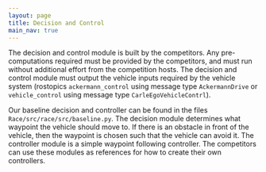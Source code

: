 ```yaml
---
layout: page
title: Decision and Control
main_nav: true
---
```

The decision and control module is built by the competitors. Any pre-computations required must be provided by the competitors, and must run without additional effort from the competition hosts. The decision and control module must output the vehicle inputs required by the vehicle system (rostopics `ackermann_control` using message type `AckermannDrive` or `vehicle_control` using message type `CarleEgoVehicleContrl`).

Our baseline decision and controller can be found in the files `Race/src/race/src/baseline.py`. 
The decision module determines what waypoint the vehicle should move to. If there is an obstacle in front of the vehicle, then the waypoint is chosen such that the vehicle can avoid it.
The controller module is a simple waypoint following controller. The competitors can use these modules as references for how to create their own controllers.
